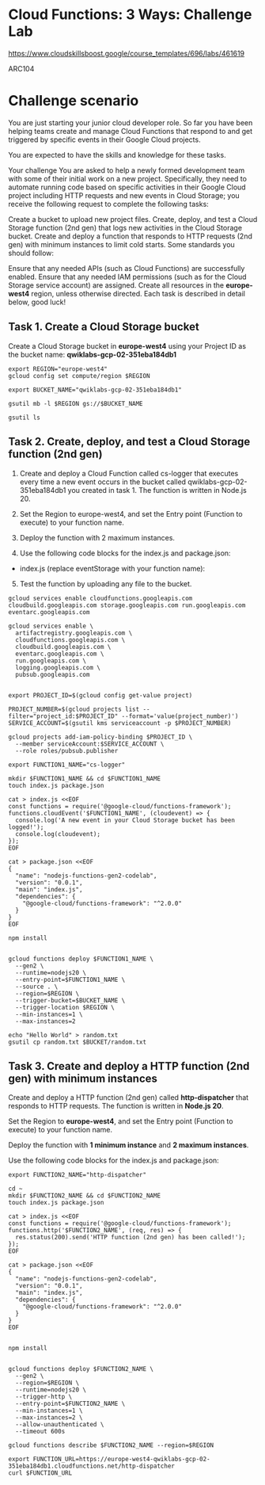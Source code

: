# Cloud Functions: 3 Ways: Challenge Lab

https://www.cloudskillsboost.google/course_templates/696/labs/461619

ARC104

# Challenge scenario
You are just starting your junior cloud developer role. So far you have been helping teams create and manage Cloud Functions that respond to and get triggered by specific events in their Google Cloud projects.

You are expected to have the skills and knowledge for these tasks.

Your challenge
You are asked to help a newly formed development team with some of their initial work on a new project. Specifically, they need to automate running code based on specific activities in their Google Cloud project including HTTP requests and new events in Cloud Storage; you receive the following request to complete the following tasks:

Create a bucket to upload new project files.
Create, deploy, and test a Cloud Storage function (2nd gen) that logs new activities in the Cloud Storage bucket.
Create and deploy a function that responds to HTTP requests (2nd gen) with minimum instances to limit cold starts.
Some standards you should follow:

Ensure that any needed APIs (such as Cloud Functions) are successfully enabled.
Ensure that any needed IAM permissions (such as for the Cloud Storage service account) are assigned.
Create all resources in the **europe-west4** region, unless otherwise directed.
Each task is described in detail below, good luck!


## Task 1. Create a Cloud Storage bucket
Create a Cloud Storage bucket in **europe-west4** using your Project ID as the bucket name: **qwiklabs-gcp-02-351eba184db1**

```
export REGION="europe-west4"
gcloud config set compute/region $REGION

export BUCKET_NAME="qwiklabs-gcp-02-351eba184db1"

gsutil mb -l $REGION gs://$BUCKET_NAME

gsutil ls
```


## Task 2. Create, deploy, and test a Cloud Storage function (2nd gen)

1. Create and deploy a Cloud Function called cs-logger that executes every time a new event occurs in the bucket called qwiklabs-gcp-02-351eba184db1 you created in task 1. The function is written in Node.js 20.


2. Set the Region to europe-west4, and set the Entry point (Function to execute) to your function name.


3. Deploy the function with 2 maximum instances.

4. Use the following code blocks for the index.js and package.json:
- index.js (replace eventStorage with your function name):

5. Test the function by uploading any file to the bucket.

```
gcloud services enable cloudfunctions.googleapis.com cloudbuild.googleapis.com storage.googleapis.com run.googleapis.com eventarc.googleapis.com

gcloud services enable \
  artifactregistry.googleapis.com \
  cloudfunctions.googleapis.com \
  cloudbuild.googleapis.com \
  eventarc.googleapis.com \
  run.googleapis.com \
  logging.googleapis.com \
  pubsub.googleapis.com


export PROJECT_ID=$(gcloud config get-value project)

PROJECT_NUMBER=$(gcloud projects list --filter="project_id:$PROJECT_ID" --format='value(project_number)')
SERVICE_ACCOUNT=$(gsutil kms serviceaccount -p $PROJECT_NUMBER)

gcloud projects add-iam-policy-binding $PROJECT_ID \
  --member serviceAccount:$SERVICE_ACCOUNT \
  --role roles/pubsub.publisher
```

```
export FUNCTION1_NAME="cs-logger"

mkdir $FUNCTION1_NAME && cd $FUNCTION1_NAME
touch index.js package.json

cat > index.js <<EOF
const functions = require('@google-cloud/functions-framework');
functions.cloudEvent('$FUNCTION1_NAME', (cloudevent) => {
  console.log('A new event in your Cloud Storage bucket has been logged!');
  console.log(cloudevent);
});
EOF

cat > package.json <<EOF
{
  "name": "nodejs-functions-gen2-codelab",
  "version": "0.0.1",
  "main": "index.js",
  "dependencies": {
    "@google-cloud/functions-framework": "^2.0.0"
  }
}
EOF

npm install


gcloud functions deploy $FUNCTION1_NAME \
  --gen2 \
  --runtime=nodejs20 \
  --entry-point=$FUNCTION1_NAME \
  --source . \
  --region=$REGION \
  --trigger-bucket=$BUCKET_NAME \
  --trigger-location $REGION \
  --min-instances=1 \
  --max-instances=2
```

```
echo "Hello World" > random.txt
gsutil cp random.txt $BUCKET/random.txt
```



## Task 3. Create and deploy a HTTP function (2nd gen) with minimum instances


Create and deploy a HTTP function (2nd gen) called **http-dispatcher** that responds to HTTP requests. The function is written in **Node.js 20**.

Set the Region to **europe-west4**, and set the Entry point (Function to execute) to your function name.

Deploy the function with **1 minimum instance** and **2 maximum instances**.

Use the following code blocks for the index.js and package.json:


```
export FUNCTION2_NAME="http-dispatcher"

cd ~
mkdir $FUNCTION2_NAME && cd $FUNCTION2_NAME
touch index.js package.json

cat > index.js <<EOF
const functions = require('@google-cloud/functions-framework');
functions.http('$FUNCTION2_NAME', (req, res) => {
  res.status(200).send('HTTP function (2nd gen) has been called!');
});
EOF

cat > package.json <<EOF
{
  "name": "nodejs-functions-gen2-codelab",
  "version": "0.0.1",
  "main": "index.js",
  "dependencies": {
    "@google-cloud/functions-framework": "^2.0.0"
  }
}
EOF


npm install


gcloud functions deploy $FUNCTION2_NAME \
  --gen2 \
  --region=$REGION \
  --runtime=nodejs20 \
  --trigger-http \
  --entry-point=$FUNCTION2_NAME \
  --min-instances=1 \
  --max-instances=2 \
  --allow-unauthenticated \
  --timeout 600s
```

```
gcloud functions describe $FUNCTION2_NAME --region=$REGION

export FUNCTION_URL=https://europe-west4-qwiklabs-gcp-02-351eba184db1.cloudfunctions.net/http-dispatcher
curl $FUNCTION_URL
```